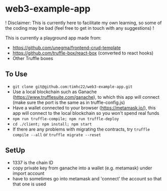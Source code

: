 # web3-example-app

! Disclaimer: This is currently here to facilitate my own learning, so some of the coding may be bad (feel free to get in touch with any suggestions) ! 

This is currently a playground app made from:
* https://github.com/unegma/frontend-crud-template
* https://github.com/truffle-box/react-box (converted to react hooks)
* Other Truffle boxes

## To Use

* `git clone git@github.com:timhc22/web3-example-app.git`
* Use a local blockchain such as Ganache (https://www.trufflesuite.com/ganache), to which this app will connect (make sure the port is the same as in truffle-config.js)
* Have a wallet connected to your browser (https://metamask.io/), this app will connect to the local blockchain so you won't spend real funds
* `npm run truffle-compile; npm run truffle-deploy`
* `cd ./client; npm install; npm start`
* If there are any problems with migrating the contracts, try `truffle compile --all` or `truffle migrate --reset`

## SetUp

* 1337 is the chain ID
* copy private key from ganache into a wallet (e.g. metamask) under import account
* have to sometimes go into metamask and 'connect' the account so that that one is used

